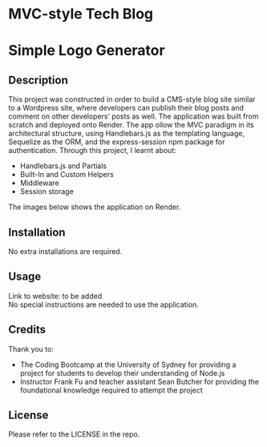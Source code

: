 # MVC-style Tech Blog

# Simple Logo Generator

## Description

This project was constructed in order to build a CMS-style blog site similar to a Wordpress site, where developers can publish their blog posts and comment on other developers’ posts as well. The application was built from scratch and deployed onto Render. The app ollow the MVC paradigm in its architectural structure, using Handlebars.js as the templating language, Sequelize as the ORM, and the express-session npm package for authentication. Through this project, I learnt about:

- Handlebars.js and Partials
- Built-In and Custom Helpers
- Middleware
- Session storage

The images below shows the application on Render.  

## Installation

No extra installations are required.

## Usage

Link to website: to be added  
No special instructions are needed to use the application.

## Credits

Thank you to:

- The Coding Bootcamp at the University of Sydney for providing a project for students to develop their understanding of Node.js
- Instructor Frank Fu and teacher assistant Sean Butcher for providing the foundational knowledge required to attempt the project

## License

Please refer to the LICENSE in the repo.
